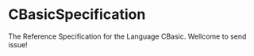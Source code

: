 CBasicSpecification
===================

The Reference Specification for the Language CBasic.
Wellcome to send issue!
